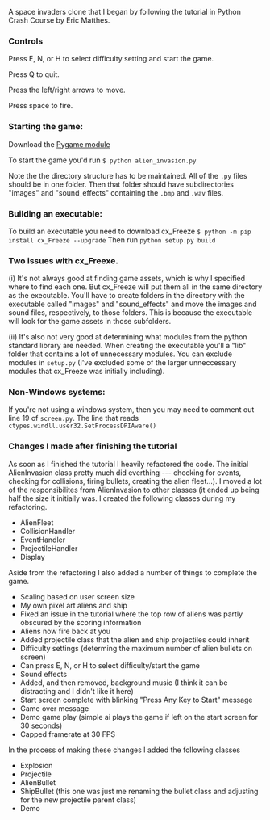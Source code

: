 A space invaders clone that I began by following the tutorial in Python Crash Course by Eric Matthes.  


### Controls

Press E, N, or H to select difficulty setting and start the game.

Press Q to quit.

Press the left/right arrows to move.

Press space to fire.  


### Starting the game:

Download the [Pygame module](https://www.pygame.org/download.shtml)

To start the game you'd run `$ python alien_invasion.py` 

Note the the directory structure has to be maintained. All of the `.py` files should be in one folder. Then that folder should have subdirectories "images" and "sound_effects" containing the `.bmp` and `.wav` files.


### Building an executable:

To build an executable you need to download cx_Freeze `$ python -m pip install cx_Freeze --upgrade`
Then run `python setup.py build`

### Two issues with cx_Freexe.

(i) It's not always good at finding game assets, which is why I specified where to find each one. But cx_Freeze will put them all in the same directory as the executable. You'll have to create folders in the directory with the executable called "images" and "sound_effects" and move the images and sound files, respectively, to those folders. This is because the executable will look for the game assets in  those subfolders.

(ii) It's also not very good at determining what modules from the python standard library are needed. When creating the executable you'll a "lib" folder that contains a lot of unnecessary modules. You can exclude modules in `setup.py` (I've excluded some of the larger unneccessary modules that cx_Freeze was initially including).  


### Non-Windows systems:

If you're not using a windows system, then you may need to comment out line 19 of `screen.py`. The line that reads `ctypes.windll.user32.SetProcessDPIAware()`  

### Changes I made after finishing the tutorial

As soon as I finished the tutorial I heavily refactored the code. The initial AlienInvasion class pretty much did everthing --- checking for events, checking for collisions, firing bullets, creating the alien fleet...). I moved a lot of the responsibilites from AlienInvasion to other classes (it ended up being half the size it initially was. I created the following classes during my refactoring.

- AlienFleet
- CollisionHandler
- EventHandler
- ProjectileHandler
- Display  


Aside from the refactoring I also added a number of things to complete the game.

- Scaling based on user screen size
- My own pixel art aliens and ship
- Fixed an issue in the tutorial where the top row of aliens was partly obscured by the scoring information
- Aliens now fire back at you
- Added projectile class that the alien and ship projectiles could inherit
- Difficulty settings (determing the maximum number of alien bullets on screen)
- Can press E, N, or H to select difficulty/start the game
- Sound effects
- Added, and then removed, background music (I think it can be distracting and I didn't like it here)
- Start screen complete with blinking "Press Any Key to Start" message
- Game over message
- Demo game play (simple ai plays the game if left on the start screen for 30 seconds)
- Capped framerate at 30 FPS

In the process of making these changes I added the following classes

- Explosion
- Projectile
- AlienBullet
- ShipBullet (this one was just me renaming the bullet class and adjusting for the new projectile parent class)
- Demo

